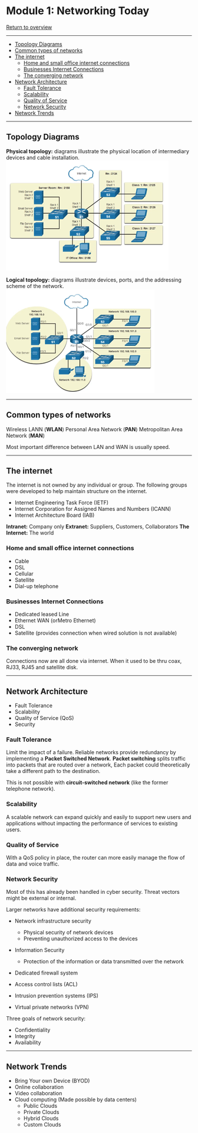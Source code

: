# Module 1: Networking Today <!-- omit in toc -->

[Return to overview](../README.md)

---

- [Topology Diagrams](#topology-diagrams)
- [Common types of networks](#common-types-of-networks)
- [The internet](#the-internet)
  - [Home and small office internet connections](#home-and-small-office-internet-connections)
  - [Businesses Internet Connections](#businesses-internet-connections)
  - [The converging network](#the-converging-network)
- [Network Architecture](#network-architecture)
  - [Fault Tolerance](#fault-tolerance)
  - [Scalability](#scalability)
  - [Quality of Service](#quality-of-service)
  - [Network Security](#network-security)
- [Network Trends](#network-trends)

---

## Topology Diagrams

**Physical topology:** diagrams illustrate the physical location of intermediary devices and cable installation.
![physical topology](./images/phisical.PNG)

**Logical topology:** diagrams illustrate devices, ports, and the addressing scheme of the network.
![logical topology](./images/logical.PNG)

---

## Common types of networks

Wireless LANN (**WLAN**)
Personal Area Network (**PAN**)
Metropolitan Area Network (**MAN**)

Most important difference between LAN and WAN is usually speed.

---

## The internet

The internet is not owned by any individual or group. The following groups were developed to help maintain structure on the internet.

- Internet Engineering Task Force (IETF)
- Internet Corporation for Assigned Names and Numbers (ICANN)
- Internet Architecture Board (IAB)

**Intranet:** Company only
**Extranet:** Suppliers, Customers, Collaborators
**The Internet:** The world

### Home and small office internet connections

- Cable
- DSL
- Cellular
- Satellite
- Dial-up telephone

### Businesses Internet Connections

- Dedicated leased Line
- Ethernet WAN (orMetro Ethernet)
- DSL
- Satellite (provides connection when wired solution is not available)

### The converging network

Connections now are all done via internet. When it used to be thru coax, RJ33, RJ45 and satellite disk.

---

## Network Architecture

- Fault Tolerance
- Scalability
- Quality of Service (QoS)
- Security

### Fault Tolerance

Limit the impact of a failure. Reliable networks provide redundancy by implementing a **Packet Switched Network**. **Packet switching** splits traffic into packets that are routed over a network, 
Each packet could theoretically take a different path to the destination.

This is not possible with **circuit-switched network** (like the former telephone network).

### Scalability

A scalable network can expand quickly and easily to support new users and applications without impacting the performance of services to existing users.

### Quality of Service

With a QoS policy in place, the router can more easily manage the flow of data and voice traffic.

### Network Security

Most of this has already been handled in cyber security. Threat vectors might be external or internal.

Larger networks have additional security requirements:

- Network infrastructure security
  - Physical security of network devices
  - Preventing unauthorized access to the devices
- Information Security
  - Protection of the information or data transmitted over the network

- Dedicated firewall system
- Access control lists (ACL)
- Intrusion prevention systems (IPS)
- Virtual private networks (VPN)

Three goals of network security:

- Confidentiality
- Integrity
- Availability

---
  
## Network Trends

- Bring Your own Device (BYOD)
- Online collaboration
- Video collaboration
- Cloud computing (Made possible by data centers)
  - Public Clouds
  - Private Clouds
  - Hybrid Clouds
  - Custom Clouds
